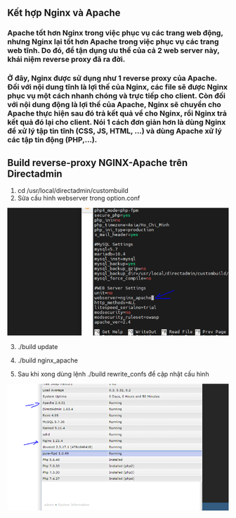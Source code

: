 ## Kết hợp Nginx và Apache
### Apache tốt hơn Nginx trong việc phục vụ các trang web động, nhưng Nginx lại tốt hơn Apache trong việc phục vụ các trang web tĩnh. Do đó, để tận dụng ưu thế của cả 2 web server này, khái niệm reverse proxy đã ra đời.
### Ở đây, Nginx được sử dụng như 1 reverse proxy của Apache. Đối với nội dung tĩnh là lợi thế của Nginx, các file sẽ được Nginx phục vụ một cách nhanh chóng và trực tiếp cho client. Còn đối với nội dung động là lợi thế của Apache, Nginx sẽ chuyển cho Apache thực hiện sau đó trả kết quả về cho Nginx, rồi Nginx trả kết quả đó lại cho client. Nói 1 cách đơn giản hơn là dùng Nginx để xử lý tập tin tĩnh (CSS, JS, HTML, …) và dùng Apache xử lý các tập tin động (PHP,…).

## Build reverse-proxy NGINX-Apache trên Directadmin
1. cd /usr/local/directadmin/custombuild
2. Sửa cấu hình webserver trong option.conf

<img src="image/1.PNG">

3. ./build update
4. ./build nginx_apache

5. Sau khi xong dùng lệnh ./build rewrite_confs để cập nhật cấu hình

<img src="image/2.PNG">



